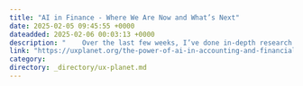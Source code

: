 ```yaml
---
title: "AI in Finance - Where We Are Now and What’s Next"
date: 2025-02-05 09:45:55 +0000
dateadded: 2025-02-06 00:03:13 +0000
description: "    Over the last few weeks, I’ve done in-depth research into a range of academic papers exploring AI’s growing impact on finance, and I’m…  Continue reading on UX Planet »  "
link: "https://uxplanet.org/the-power-of-ai-in-accounting-and-financial-reporting-70d1c1e3c4ac?source=rss----819cc2aaeee0---4"
category:
directory: _directory/ux-planet.md
---
```

